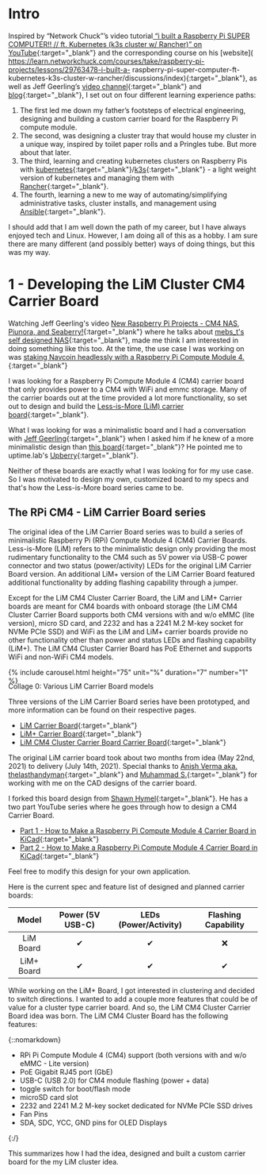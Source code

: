 # Intro

Inspired by “Network Chuck”’s video tutorial[ “i built a Raspberry Pi SUPER COMPUTER!! // ft.
Kubernetes (k3s cluster w/ Rancher)” on YouTube](https://www.youtube.com/watch?v=X9fSMGkjtug){:target="_blank"} and the corresponding course on his [website](
https://learn.networkchuck.com/courses/take/raspberry-pi-projects/lessons/29763478-i-built-a-
raspberry-pi-super-computer-ft-kubernetes-k3s-cluster-w-rancher/discussions/index){:target="_blank"}, as well as Jeff Geerling’s [video channel](https://www.youtube.com/@JeffGeerling){:target="_blank"} and [blog](https://www.jeffgeerling.com/blog){:target="_blank"}, I set out on four different learning experience paths:

1. The first led me down my father’s footsteps of electrical engineering, designing and building a custom carrier board for the Raspberry Pi compute module.
2. The second, was designing a cluster tray that would house my cluster in a unique way, inspired by toilet paper rolls and a Pringles tube. But more about that later.
2. The third, learning and creating kubernetes clusters on Raspberry Pis with [kubernetes](https://kubernetes.io/){:target="_blank"}/[k3s](https://k3s.io/){:target="_blank"} - a light weight version of kubernetes and managing them with [Rancher](https://www.rancher.com/){:target="_blank"}. 
3. The fourth, learning a new to me way of automating/simplifying administrative tasks, cluster installs, and management using [Ansible](https://www.ansible.com/){:target="_blank"}.

I should add that I am well down the path of my career, but I have always enjoyed tech and Linux. However, I am doing all of this as a hobby. I am sure there are many different (and possibly better) ways of doing things, but this was my way.

# 1 - Developing the LiM Cluster CM4 Carrier Board
Watching  Jeff Geerling's video [New Raspberry Pi Projects - CM4 NAS, Piunora, and Seaberry!](https://www.youtube.com/watch?v=7Li7Nh9V74I&t=300s){:target="_blank"} where he talks about [mebs_t's self designed NAS](https://github.com/mebs/CM4-NAS){:target="_blank"}, made me think I am interested in doing something like this too. At the time, the use case I was working on was [staking Navcoin headlessly with a Raspberry Pi Compute Module 4.](/2021/06/13/navcoin-staking/){:target="_blank"}

I was looking for a Raspberry Pi Compute Module 4 (CM4) carrier board that only provides power to a CM4 with WiFi and emmc storage. Many of the carrier boards out at the time provided a lot more functionality, so set out to design and build the [Less-is-More (LiM) carrier board](https://lim.loonix.ca/pages/LiM_Board.html){:target="_blank"}.

What I was looking for was a minimalistic board and I had a conversation with [Jeff Geerling](https://www.jeffgeerling.com/){:target="_blank"} when I asked him if he knew of a more minimalistic design than [this board](https://www.tindie.com/products/dronecz/minimal-carrier-board-for-compute-module-4/){:target="_blank"}? He pointed me to uptime.lab's [Upberry](https://www.instagram.com/p/CPGakesLwBo/){:target="_blank"}.

Neither of these boards are exactly what I was looking for for my use case. So I was motivated to design my own, customized board to my specs and that's how the Less-is-More board series came to be. 

## The RPi CM4 - LiM Carrier Board series

The original idea of the LiM Carrier Board series was to build a series of minimalistic Raspberry Pi (RPi) Compute Module 4 (CM4) Carrier Boards. Less-is-More (LiM) refers to the minimalistic design only providing the most rudimentary functionality to the CM4 such as 5V power via USB-C power connector and two status (power/activity) LEDs for the original LiM Carrier Board version. An additional LiM+ version of the LiM Carrier Board featured additional functionality by adding flashing capability through a jumper.

Except for the LiM CM4 Cluster Carrier Board, the LiM and LiM+ Carrier boards are meant for CM4 boards with onboard storage (the LiM CM4 Cluster Carrier Board supports both CM4 versions with and w/o eMMC (lite version), micro SD card, and 2232 and has a 2241 M.2 M-key socket for NVMe PCIe SSD) and WiFi as the LiM and LiM+ carrier boards provide no other functionality other than power and status LEDs and flashing capability (LiM+). The LiM CM4 Cluster Carrier Board has PoE Ethernet and supports WiFi and non-WiFi CM4 models.

{% include carousel.html height="75" unit="%" duration="7" number="1" %}

<p style="font:Arial;text-align:center;margin-top: -20px; color: $grey-color; font-weight: bold; font-size: 14px">

Collage 0: Various LiM Carrier Board models

</p>

Three versions of the LiM Carrier Board series have been prototyped, and more information can be found on their respective pages.

- [LiM Carrier Board](https://lim.loonix.ca/pages/LiM_Board.html){:target="_blank"}
- [LiM+ Carrier Board](https://lim.loonix.ca/pages/LiM+_Board.html){:target="_blank"}
- [LiM CM4 Cluster Carrier Board Carrier Board](https://lim.loonix.ca/pages/pages/LiM_Cluster_CB.html){:target="_blank"}

The original LiM carrier board took about two months from idea (May 22nd, 2021) to delivery (July 14th, 2021). Special thanks to [Anish Verma aka. thelasthandyman](https://www.fiverr.com/thelasthandyman){:target="_blank"} and [Muhammad S.](https://www.upwork.com/freelancers/~0152bdd89a2bb116f1){:target="_blank"} for working with me on the CAD designs of the carrier board.

I forked this board design from [Shawn Hymel](https://github.com/ShawnHymel/rpi-cm4-base-carrier){:target="_blank"}. He has a two part YouTube series where he goes through how to design a CM4 Carrier Board.

- [Part 1 - How to Make a Raspberry Pi Compute Module 4 Carrier Board in KiCad](https://www.youtube.com/watch?v=ypcPJC_umPQ){:target="_blank"}
- [Part 2 - How to Make a Raspberry Pi Compute Module 4 Carrier Board in KiCad](https://www.youtube.com/watch?v=ge6gYIENo8Q&t){:target="_blank"}

Feel free to modify this design for your own application. 

Here is the current spec and feature list of designed and planned carrier boards:

Model | Power (5V USB-C) | LEDs (Power/Activity) | Flashing Capability |
|:-------------------------:|:-------------------------:|:-------------------------:|:-------------------------:|
LiM Board | &#10004; | &#10004; | &#10060; |
LiM+ Board | &#10004; | &#10004; | &#10004; |

While working on the LiM+ Board, I got interested in clustering and decided to switch directions. I wanted to add a couple more features that could be of value for a cluster type carrier board. And so, the LiM CM4 Cluster Carrier Board idea was born. The LiM CM4 Cluster Board has the following features:

{::nomarkdown}<ul><li>RPi Pi Compute Module 4 (CM4) support (both versions with and w/o eMMC - Lite version)</li><li>PoE Gigabit RJ45 port (GbE)</li><li>USB-C (USB 2.0) for CM4 module flashing (power + data)</li><li>toggle switch for boot/flash mode</li><li>microSD card slot</li><li>2232 and 2241 M.2 M-key socket dedicated for NVMe PCIe SSD drives</li><li>Fan Pins</li><li>SDA, SDC, YCC, GND pins for OLED Displays</li></ul>{:/} 

This summarizes how I had the idea, designed and built a custom carrier board for the my LiM cluster idea.
